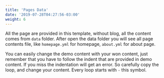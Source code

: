 ```yaml
---
title: 'Pages Data'
date: '2019-07-28T04:27:56-03:00'
weight: 6
---
```


All the page are provided in this template, without blog, all the content comes from `data` folder. After open the data folder you will see all page contents file, like `homepage.yml` for homepage, `about.yml` for about page.

You can easily change the demo content with your won content, just remember that you have to follow the indent that are provided in demo content. If you miss the indentation will get an error. So carefully copy the loop, and change your content. Every loop starts with `-` this symbol.
